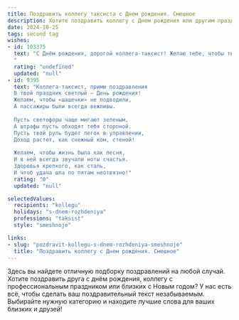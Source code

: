 ```yaml
---
title: Поздравить коллегу таксиста c Днем рождения. Смешное
description: Хотите поздравить коллегу c Днем рождения или другим праздником? Наш ИИ создаст незабываемое поздравление, а вы обязательно выделитесь среди других.  
date: 2024-10-25
tags: second tag
wishes:
- id: 103375
  text: "С Днём рождения, дорогой коллега-таксист! Желаю тебе, чтобы твои клиенты были всегда вежливыми, чаевые – щедрыми, а пробки – короткими (и желательно, чтобы они были только в пробках для машин, а не в твоём мозгу!).  Пусть каждый день будет увлекательнее гонки \"Формулы-1\", а километраж –  повод для гордости, а не для жалоб на спину!  С праздником!
  "
  rating: "undefined"
  updated: "null"
- id: 9395
  text: "Коллега-таксист, прими поздравления
  В твой праздник светлый — День рождения!
  Желаем, чтобы «шашечки» не подводили,
  А пассажиры были всегда вежливы.
  
  Пусть светофоры чаще мигают зеленым,
  А штрафы пусть обходят тебя стороной.
  Пусть твой руль будет легок в управлении,
  Доход растет, как снежный ком, стеной!
  
  Желаем, чтобы жизнь была как песня,
  И в ней всегда звучали ноты счастья.
  Здоровья крепкого, как сталь,
  И чтоб удача шла по пятам неотвязно!"
  rating: "0"
  updated: "null"

selectedValues:
  recipients: "kollegu"
  holidays: "s-dnem-rozhdeniya"
  professions: "taksist"
  style: "smeshnoje"

links:
- slug: "pozdravit-kollegu-s-dnem-rozhdeniya-smeshnoje"
  title: "Поздравить коллегу c Днем рождения. Смешное"
---
```


Здесь вы найдете отличную подборку поздравлений на любой случай. 
Хотите поздравить друга с днём рождения, коллегу с профессиональным праздником или близких с Новым годом? У нас есть всё, чтобы сделать ваш поздравительный текст незабываемым. Выбирайте нужную категорию и находите лучшие слова для ваших близких и друзей!
